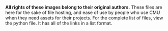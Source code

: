 **All rights of these images belong to their original authors.**
These files are here for the sake of file hosting, and ease of use by people who use CMU when they need assets for their projects. 
For the complete list of files, view the python file. It has all of the links in a list format.
